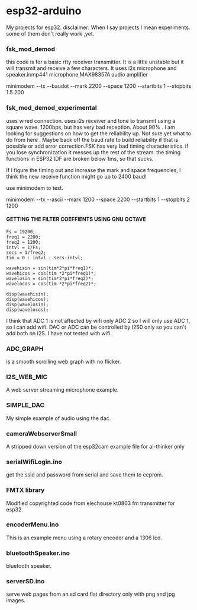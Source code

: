 # esp32-arduino

My projects for esp32.
disclaimer:
When I say projects I mean experiments. some of them don't really work ,yet.

### fsk_mod_demod 

this code is for a basic rtty receiver transmitter. It is a little unstable but it will  transmit and receive a few characters.
It uses i2s microphone and speaker.inmp441 microphone.MAX98357A audio amplifier

minimodem --tx --baudot --mark 2200 --space 1200 --startbits 1 --stopbits 1.5 200


### fsk_mod_demod_experimental 

uses wired connection. uses i2s receiver and tone to transmit using a square wave. 1200bps, but has very bad reception. About 90% . I am looking for suggestions on how to get the reliability up. Not sure yet what to do from here . Maybe back off the baud rate to build reliability if that is possible or add error correction.FSK has very bad timing characteristics. if you lose synchronization it messes up the rest of the stream. the timing functions in ESP32 IDF are broken below 1ms, so that sucks.

If I figure the timing out and increase the mark and space frequencies, I think the new receive function might go up to 2400 baud!

use minimodem to test.

minimodem --tx --ascii  --mark 1200 --space 2200 --startbits 1 --stopbits 2  1200

#### GETTING THE FILTER COEFFIENTS USING GNU OCTAVE

```
Fs = 19200;
freq1 = 2200;
freq2 = 1200;
intvl = 1/Fs;
secs = 1/freq2;
tim = 0 : intvl : secs-intvl;

wavehisin = sin(tim*2*pi*freq1)*;
wavehicos = cos(tim *2*pi*freq1)*;
wavelosin = sin(tim*2*pi*freq2)*;
wavelocos = cos(tim *2*pi*freq2)*;

disp(wavehisin);
disp(wavehicos);
disp(wavelosin);
disp(wavelocos);
```



I think that ADC 1 is not affected by wifi only ADC 2 so I will only use ADC 1, so I can add wifi.
DAC or ADC can be controlled by I2S0 only so you can't add both on I2S. I have not tested with wifi.

### ADC_GRAPH 

is a smooth scrolling web graph with no flicker.

### I2S_WEB_MIC

A web server streaming microphone example.

### SIMPLE_DAC

My simple example of audio using the dac.

### cameraWebserverSmall

A stripped down version of the esp32cam example file for ai-thinker only

### serialWifiLogin.ino

get the ssid and password from serial and save them to eeprom.

### FMTX library

Modified copyrighted code from elechouse kt0803 fm transmitter for esp32.

### encoderMenu.ino

This is an example menu using a rotary encoder and a 1306 lcd.

### bluetoothSpeaker.ino

bluetooth speaker.

### serverSD.ino

serve web pages from an sd card.flat directory only with png and jpg images.
